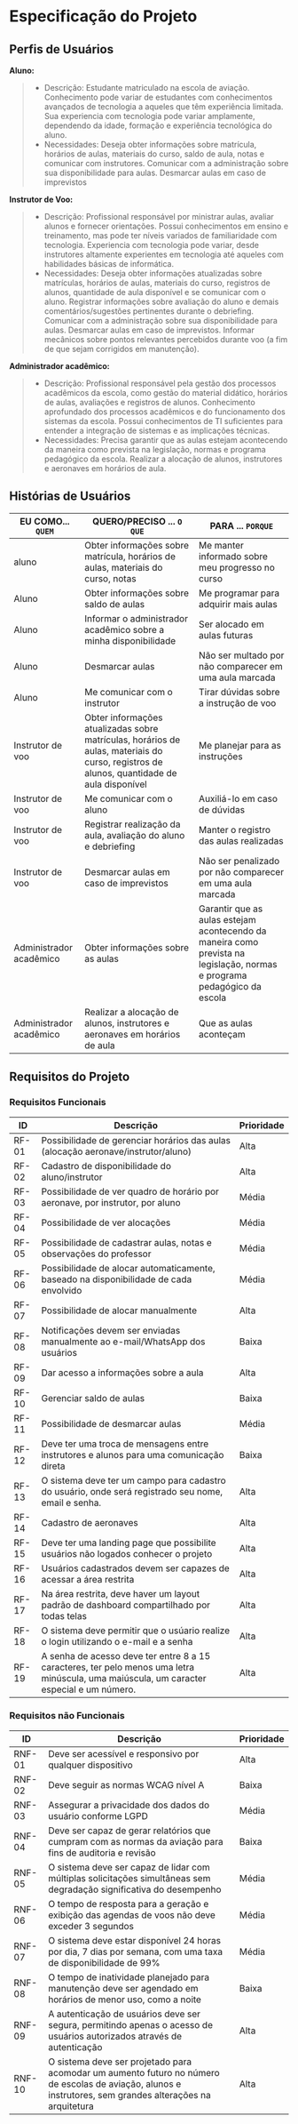 # Especificação do Projeto

## Perfis de Usuários

**Aluno:**

> - Descrição: Estudante matriculado na escola de aviação. Conhecimento pode variar de estudantes com conhecimentos avançados de tecnologia a aqueles que têm experiência limitada. Sua experiencia com tecnologia pode variar amplamente, dependendo da idade, formação e experiência tecnológica do aluno.
> - Necessidades: Deseja obter informações sobre matrícula, horários de aulas, materiais do curso, saldo de aula, notas e comunicar com instrutores. Comunicar com a administração sobre sua disponibilidade para aulas. Desmarcar aulas em caso de imprevistos

**Instrutor de Voo:**

> - Descrição: Profissional responsável por ministrar aulas, avaliar alunos e fornecer orientações. Possui conhecimentos em ensino e treinamento, mas pode ter níveis variados de familiaridade com tecnologia. Experiencia com tecnologia pode variar, desde instrutores altamente experientes em tecnologia até aqueles com habilidades básicas de informática.
> - Necessidades: Deseja obter informações atualizadas sobre matrículas, horários de aulas, materiais do curso, registros de alunos, quantidade de aula disponível e se comunicar com o aluno. Registrar informações sobre avaliação do aluno e demais comentários/sugestões pertinentes durante o debriefing. Comunicar com a administração sobre sua disponibilidade para aulas. Desmarcar aulas em caso de imprevistos. Informar mecânicos sobre pontos relevantes percebidos durante voo (a fim de que sejam corrigidos em manutenção).

**Administrador acadêmico:**

> - Descrição: Profissional responsável pela gestão dos processos acadêmicos da escola, como gestão do material didático, horários de aulas, avaliações e registros de alunos. Conhecimento aprofundado dos processos acadêmicos e do funcionamento dos sistemas da escola. Possui conhecimentos de TI suficientes para entender a integração de sistemas e as implicações técnicas.
> - Necessidades: Precisa garantir que as aulas estejam acontecendo da maneira como prevista na legislação, normas e programa pedagógico da escola. Realizar a alocação de alunos, instrutores e aeronaves em horários de aula.

## Histórias de Usuários

| EU COMO... `QUEM`       | QUERO/PRECISO ... `O QUE`                                                                                                                 | PARA ... `PORQUE`                                                                                                        |
| ----------------------- | ----------------------------------------------------------------------------------------------------------------------------------------- | ------------------------------------------------------------------------------------------------------------------------ |
| aluno                   | Obter informações sobre matrícula, horários de aulas, materiais do curso, notas                                                           | Me manter informado sobre meu progresso no curso                                                                         |
| Aluno                   | Obter informações sobre saldo de aulas                                                                                                    | Me programar para adquirir mais aulas                                                                                    |
| Aluno                   | Informar o administrador acadêmico sobre a minha disponibilidade                                                                          | Ser alocado em aulas futuras                                                                                             |
| Aluno                   | Desmarcar aulas                                                                                                                           | Não ser multado por não comparecer em uma aula marcada                                                                   |
| Aluno                   | Me comunicar com o instrutor                                                                                                              | Tirar dúvidas sobre a instrução de voo                                                                                   |
| Instrutor de voo        | Obter informações atualizadas sobre matrículas, horários de aulas, materiais do curso, registros de alunos, quantidade de aula disponível | Me planejar para as instruções                                                                                           |
| Instrutor de voo        | Me comunicar com o aluno                                                                                                                  | Auxiliá-lo em caso de dúvidas                                                                                            |
| Instrutor de voo        | Registrar realização da aula, avaliação do aluno e debriefing                                                                             | Manter o registro das aulas realizadas                                                                                   |
| Instrutor de voo        | Desmarcar aulas em caso de imprevistos                                                                                                    | Não ser penalizado por não comparecer em uma aula marcada                                                                |
| Administrador acadêmico | Obter informações sobre as aulas                                                                                                          | Garantir que as aulas estejam acontecendo da maneira como prevista na legislação, normas e programa pedagógico da escola |
| Administrador acadêmico | Realizar a alocação de alunos, instrutores e aeronaves em horários de aula                                                                | Que as aulas aconteçam                                                                                                   |

## Requisitos do Projeto

### Requisitos Funcionais

| ID    | Descrição                                                                                | Prioridade |
| ----- | ---------------------------------------------------------------------------------------- | ---------- |
| RF-01 | Possibilidade de gerenciar horários das aulas (alocação aeronave/instrutor/aluno)        | Alta       |
| RF-02 | Cadastro de disponibilidade do aluno/instrutor                                           | Alta       |
| RF-03 | Possibilidade de ver quadro de horário por aeronave, por instrutor, por aluno            | Média      |
| RF-04 | Possibilidade de ver alocações                                                           | Média      |
| RF-05 | Possibilidade de cadastrar aulas, notas e observações do professor                       | Média      |
| RF-06 | Possibilidade de alocar automaticamente, baseado na disponibilidade de cada envolvido    | Média      |
| RF-07 | Possibilidade de alocar manualmente                                                      | Alta       |
| RF-08 | Notificações devem ser enviadas manualmente ao e-mail/WhatsApp dos usuários              | Baixa      |
| RF-09 | Dar acesso a informações sobre a aula                                                    | Alta       |
| RF-10 | Gerenciar saldo de aulas                                                                 | Baixa      |
| RF-11 | Possibilidade de desmarcar aulas                                                         | Média      |
| RF-12 | Deve ter uma troca de mensagens entre instrutores e alunos para uma comunicação direta   | Baixa      |
| RF-13 | O sistema deve ter um campo para cadastro do usuário, onde será registrado seu nome, email e senha.| Alta       |
| RF-14 | Cadastro de aeronaves                                                                    | Alta       |
| RF-15 | Deve ter uma landing page que possibilite usuários não logados conhecer o projeto        | Alta       |
| RF-16 | Usuários cadastrados devem ser capazes de acessar a área restrita                        | Alta       |
| RF-17 | Na área restrita, deve haver um layout padrão de dashboard compartilhado por todas telas | Alta       |
| RF-18 | O sistema deve permitir que o usúario realize o login utilizando o e-mail e a senha      | Alta       |
| RF-19 | A senha de acesso deve ter entre 8 a 15 caracteres, ter pelo menos uma letra minúscula, uma maiúscula, um caracter especial e um número.                                                                  | Alta       |

### Requisitos não Funcionais

| ID     | Descrição                                                                                                                                                 | Prioridade |
| ------ | --------------------------------------------------------------------------------------------------------------------------------------------------------- | ---------- |
| RNF-01 | Deve ser acessível e responsivo por qualquer dispositivo                                                                                                  | Alta       |
| RNF-02 | Deve seguir as normas WCAG nível A                                                                                                                        | Baixa      |
| RNF-03 | Assegurar a privacidade dos dados do usuário conforme LGPD                                                                                                | Média      |
| RNF-04 | Deve ser capaz de gerar relatórios que cumpram com as normas da aviação para fins de auditoria e revisão                                                  | Baixa      |
| RNF-05 | O sistema deve ser capaz de lidar com múltiplas solicitações simultâneas sem degradação significativa do desempenho                                       | Média      |
| RNF-06 | O tempo de resposta para a geração e exibição das agendas de voos não deve exceder 3 segundos                                                             | Média      |
| RNF-07 | O sistema deve estar disponível 24 horas por dia, 7 dias por semana, com uma taxa de disponibilidade de 99%                                               | Média      |
| RNF-08 | O tempo de inatividade planejado para manutenção deve ser agendado em horários de menor uso, como a noite                                                 | Baixa      |
| RNF-09 | A autenticação de usuários deve ser segura, permitindo apenas o acesso de usuários autorizados através de autenticação                                    | Alta       |
| RNF-10 | O sistema deve ser projetado para acomodar um aumento futuro no número de escolas de aviação, alunos e instrutores, sem grandes alterações na arquitetura | Alta       |
